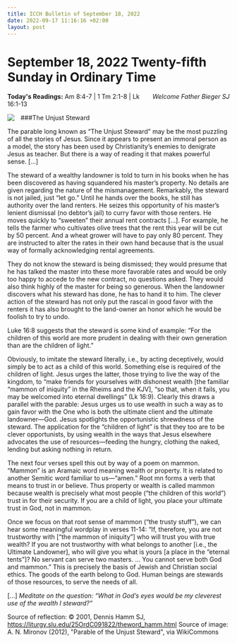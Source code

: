 ```yaml
---
title: ICCH Bulletin of September 18, 2022
date: 2022-09-17 11:16:16 +02:00
layout: post
---
```


# September 18, 2022 Twenty-fifth Sunday in Ordinary Time 
<span style="float: right"><em>Welcome Father Bieger SJ</em></span>
**Today's Readings:** Am 8:4-7 | 1 Tm 2:1-8 | Lk 16:1-13 


<img style="float: left; margin-right: 1em;" src="https://upload.wikimedia.org/wikipedia/commons/thumb/2/24/%D0%9F%D1%80%D0%B8%D1%82%D1%87%D0%B0_%D0%BE_%D0%BD%D0%B5%D0%B2%D0%B5%D1%80%D0%BD%D0%BE%D0%BC_%D1%83%D0%BF%D1%80%D0%B0%D0%B2%D0%B8%D1%82%D0%B5%D0%BB%D0%B5._%D0%9A%D0%B0%D1%80%D1%82%D0%B8%D0%BD%D0%B0_XXI_%D0%B2%D0%B5%D0%BA%D0%B0..jpg/525px-%D0%9F%D1%80%D0%B8%D1%82%D1%87%D0%B0_%D0%BE_%D0%BD%D0%B5%D0%B2%D0%B5%D1%80%D0%BD%D0%BE%D0%BC_%D1%83%D0%BF%D1%80%D0%B0%D0%B2%D0%B8%D1%82%D0%B5%D0%BB%D0%B5._%D0%9A%D0%B0%D1%80%D1%82%D0%B8%D0%BD%D0%B0_XXI_%D0%B2%D0%B5%D0%BA%D0%B0..jpg?20190420053926">

###The Unjust Steward

The parable long known as “The Unjust Steward” may be the most puzzling of all the stories of Jesus. Since it appears to present an immoral person as a model, the story has been used by Christianity’s enemies to denigrate Jesus as teacher. But there is a way of reading it that makes powerful sense. [...]

The steward of a wealthy landowner is told to turn in his books when he has been discovered as having squandered his master’s property. No details are given regarding the nature of the mismanagement. Remarkably, the steward is not jailed, just “let go.” Until he hands over the books, he still has authority over the land renters. He seizes this opportunity of his master’s lenient dismissal (no debtor’s jail) to curry favor with those renters. He moves quickly to “sweeten” their annual rent contracts [...]. For example, he tells the farmer who cultivates olive trees that the rent this year will be cut by 50 percent. And a wheat grower will have to pay only 80 percent. They are instructed to alter the rates in their own hand because that is the usual way of formally acknowledging rental agreements.

They do not know the steward is being dismissed; they would presume that he has talked the master into these more favorable rates and would be only too happy to accede to the new contract, no questions asked. They would also think highly of the master for being so generous. When the landowner discovers what his steward has done, he has to hand it to him. The clever action of the steward has not only put the rascal in good favor with the renters it has also brought to the land-owner an honor which he would be foolish to try to undo.

Luke 16:8 suggests that the steward is some kind of example: “For the children of this world are more prudent in dealing with their own generation than are the children of light.”

Obviously, to imitate the steward literally, i.e., by acting deceptively, would simply be to act as a child of this world. Something else is required of the children of light. Jesus urges the latter, those trying to live the way of the kingdom, to “make friends for yourselves with dishonest wealth [the familiar “mammon of iniquity” in the Rheims and the KJV], “so that, when it fails, you may be welcomed into eternal dwellings” (Lk 16:9). Clearly this draws a parallel with the parable: Jesus urges us to use wealth in such a way as to gain favor with the One who is both the ultimate client and the ultimate landowner—God. Jesus spotlights the opportunistic shrewdness of the steward. The application for the “children of light” is that they too are to be clever opportunists, by using wealth in the ways that Jesus elsewhere advocates the use of resources—feeding the hungry, clothing the naked, lending but asking nothing in return.

The next four verses spell this out by way of a poem on mammon. “Mammon” is an Aramaic word meaning wealth or property. It is related to another Semitic word familiar to us—“amen.” Root mn forms a verb that means to trust in or believe. Thus property or wealth is called mammon because wealth is precisely what most people (“the children of this world”) trust in for their security. If you are a child of light, you place your ultimate trust in God, not in mammon.

Once we focus on that root sense of mammon (“the trusty stuff”), we can hear some meaningful wordplay in verses 11-14: “If, therefore, you are not trustworthy with [“the mammon of iniquity”] who will trust you with true wealth? If you are not trustworthy with what belongs to another [i.e., the Ultimate Landowner], who will give you what is yours [a place in the “eternal tents”]? No servant can serve two masters. … You cannot serve both God and mammon.” This is precisely the basis of Jewish and Christian social ethics. The goods of the earth belong to God. Human beings are stewards of those resources, to serve the needs of all.

[...] *Meditate on the question: “What in God’s eyes would be my cleverest use of the wealth I steward?”*

Source of reflection: © 2001, Dennis Hamm SJ, https://liturgy.slu.edu/25OrdC091822/theword_hamm.html
Source of image: A. N. Mironov (2012), "Parable of the Unjust Steward", via WikiCommons




